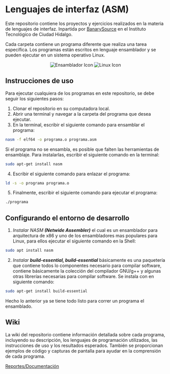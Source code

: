 # Lenguajes de interfaz (ASM)
Este repositorio contiene los proyectos y ejercicios realizados en la materia de lenguajes de interfaz. Inpartida por [BanarySource](https://github.com/BanarySource) en el Instituto Tecnológico de Ciudad Hidalgo.

Cada carpeta contiene un programa diferente que realiza una tarea específica. Los programas están escritos en lenguaje ensamblador y se pueden ejecutar en un sistema operativo Linux.
<p align="center">
<img src="https://img.shields.io/badge/-Ensamblador-008000?style=for-the-badge&logo=assembly&logoColor=white" alt="Ensamblador Icon" />
<img src="https://img.shields.io/badge/-Linux-FCC624?style=for-the-badge&logo=linux&logoColor=black" alt="Linux Icon" />
</p>


## Instrucciones de uso
Para ejecutar cualquiera de los programas en este repositorio, se debe seguir los siguientes pasos:
1. Clonar el repositorio en su computadora local.
2. Abrir una terminal y navegar a la carpeta del programa que desea ejecutar.
3. En la terminal, escribir el siguiente comando para ensamblar el programa:

```bash
nasm -f elf64 -o programa.o programa.asm
```
Si el programa no se ensambla, es posible que falten las herramientas de ensamblaje. Para instalarlas, escribir el siguiente comando en la terminal:
```bash 
sudo apt-get install nasm
```


4. Escribir el siguiente comando para enlazar el programa:
```bash
ld -s -o programa programa.o
```

5. Finalmente, escribir el siguiente comando para ejecutar el programa:
```bash
./programa
```
## Configurando el entorno de desarrollo

1. *Instalar NASM **(Netwide Assembler)*** el cual es un ensamblador para arquitectura de x86 y uno de los ensambladores mas populares para Linux, para ellos ejecutar el siguiente comando en la Shell:

```bash
sudo apt install nasm
```

2. *Instalar **build-essential, build-essential*** básicamente es una paquetería que contiene todos lo componentes necesario para compilar software, contiene básicamente la colección del compilador GNU/g++ y algunas otras librerías necesarias para compilar software. Se instala con en siguiente comando:

```bash
sudo apt-get install build-essential
```


Hecho lo anterior ya se tiene todo listo para correr un programa el ensamblado.


## Wiki

La wiki del repositorio contiene información detallada sobre cada programa, incluyendo su descripción, los lenguajes de programación utilizados, las instrucciones de uso y los resultados esperados. También se proporcionan ejemplos de código y capturas de pantalla para ayudar en la comprensión de cada programa.

[Reportes/Documentación ](https://github.com/JoseCorreaMorales/lenguajes-de-interfaz/wiki) 
